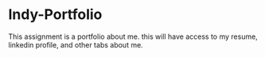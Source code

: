 # Indy-Portfolio

This assignment is a portfolio about me. this will have access to my resume, linkedin profile, and other tabs about me.